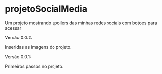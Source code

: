 # projetoSocialMedia
 Um projeto mostrando spoilers das minhas redes sociais com botoes para acessar



Versão 0.0.2:

Inseridas as imagens do projeto.

Versão 0.0.1:

Primeiros passos no projeto.